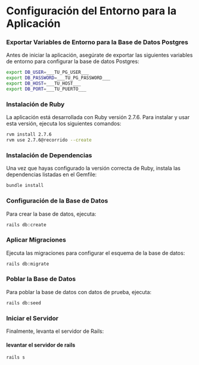 # Configuración del Entorno para la Aplicación

### Exportar Variables de Entorno para la Base de Datos Postgres

Antes de iniciar la aplicación, asegúrate de exportar las siguientes variables de entorno para configurar la base de datos Postgres:

```bash
export DB_USER=___TU_PG_USER___
export DB_PASSWORD=___TU_PG_PASSWORD___
export DB_HOST=___TU_HOST___
export DB_PORT=___TU_PUERTO___
```

### Instalación de Ruby
La aplicación está desarrollada con Ruby versión 2.7.6. Para instalar y usar esta versión, ejecuta los siguientes comandos:
```bash
rvm install 2.7.6
rvm use 2.7.6@recorrido --create
```

### Instalación de Dependencias
Una vez que hayas configurado la versión correcta de Ruby, instala las dependencias listadas en el Gemfile:
```bash
bundle install
```

### Configuración de la Base de Datos
Para crear la base de datos, ejecuta:
```bash
rails db:create
```

### Aplicar Migraciones
Ejecuta las migraciones para configurar el esquema de la base de datos:

```bash
rails db:migrate
```
### Poblar la Base de Datos
Para poblar la base de datos con datos de prueba, ejecuta:
```bash
rails db:seed
```

### Iniciar el Servidor
Finalmente, levanta el servidor de Rails:
#### levantar el servidor de rails
```bash
rails s
```
